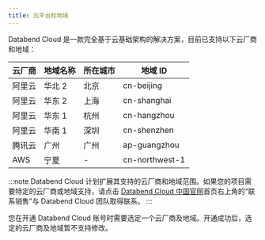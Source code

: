 ```yaml
---
title: 云平台和地域
---
```


Databend Cloud 是一款完全基于云基础架构的解决方案，目前已支持以下云厂商和地域：

| 云厂商 | 地域名称 | 所在城市 | 地域 ID      |
|-------|------|------|------------|
| 阿里云   | 华北 2 | 北京   | cn-beijing |
| 阿里云   | 华东 2 | 上海   | cn-shanghai |
| 阿里云   | 华东 1 | 杭州   | cn-hangzhou |
| 阿里云   | 华南 1 | 深圳   | cn-shenzhen |
| 腾讯云   | 广州 | 广州   | ap-guangzhou |
| AWS      | 宁夏   | -     | cn-northwest-1 |


:::note
Databend Cloud 计划扩展其支持的云厂商和地域范围。如果您的项目需要特定的云厂商或地域支持，请点击 [Databend Cloud 中国官网](https://www.databend.cn/)首页右上角的“联系销售”与 Databend Cloud 团队取得联系。
:::

您在开通 Databend Cloud 账号时需要选定一个云厂商及地域。开通成功后，选定的云厂商及地域暂不支持修改。
